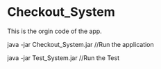 # Checkout_System
This is the orgin code of the app. 

java -jar Checkout_System.jar //Run the application

java -jar Test_System.jar    //Run the Test
